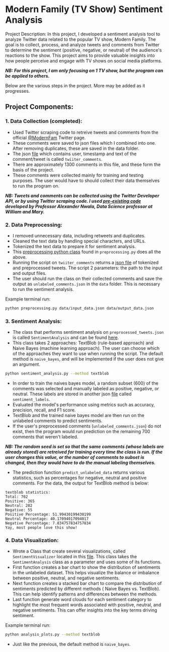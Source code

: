 # Modern Family (TV Show) Sentiment Analysis 

Project Description: In this project, I developed a sentiment analysis tool to analyze Twitter data related to the popular TV show, Modern Family. The goal is to collect, process, and analyze tweets and comments from Twitter to determine the sentiment (positive, negative, or neutral) of the audience's reactions to the show. This project aims to provide valuable insights into how people perceive and engage with TV shows on social media platforms.

***NB: For this project, I am only focusing on 1 TV show, but the program can be applied to others.***

Below are the various steps in the project. More may be added as it progresses.
## Project Components:

### 1. Data Collection (completed):
* Used Twitter scraping code to retreive tweets and comments from the official [@ModernFam](https://twitter.com/ModernFam) Twitter page. 
* These comments were saved to json files which I combined into one. After removing duplicates, these are saved in the data folder. 
* The json [file](data/twitter_comments.json) which contains user, timestamp and text of the comment/tweet is called `twiiter_comments`. 
* There are approximately 1300 comments in this file, and these form the basis of the project.
* These comments were collected mainly for training and testing purposes. The user would have to should collect their data themselves to run the program on.


***NB: Tweets and comments can be collected using the Twitter Developer API, or by using Twitter scraping code. I used [pre-existing code](https://github.com/anwala/teaching-web-science/blob/main/fall-2023/week-3/twitter-scraper/scrape_twitter.py) developed by Professor Alexander Nwala, Data Science professor at William and Mary.***


### 2. Data Preprocessing:
* I removed unnecessary data, including retweets and duplicates.
* Cleaned the text data by handling special characters, and URLs.
* Tokenized the text data to prepare it for sentiment analysis.
* This [preprocessing python class](preprocessing.py) found in `preprocessing.py` does all the above. 
* Running the script on `twiiter_comments` returns a [json file](data/preprocessed_tweets.json) of tokenized and preprocessed tweets.
The script 2 parameters: the path to the input and output files.
* The user should run the class on their collected comments and save the output as `unlabeled_comments.json` in the `data` folder. This is necessary to run the sentiment analysis.

Example terminal run:

```bash
python preprocessing.py data/input_data.json data/output_data.json
```


### 3. Sentiment Analysis:

* The class that performs sentiment analysis on `preprocessed_tweets.json` is called `SentimentAnalysis` and can be found [here](sentiment_analysis.py). 
* This class takes 2 approaches: TextBlob (rule-based approach) and Naive Bayes (machine learning approach). The user can choose which of the approaches they want to use when running the script. The default method is `naive_bayes`, and will be implemented if the user does not give an argument.

```bash
python sentiment_analysis.py --method textblob
```

* In order to train the naives bayes model, a random subset (600) of the comments was selected and manually labeled as positive, negative, or neutral. These labels are stored in another json [file](data/sentiment_labels.json) called `sentiment_labels`. 
* Evaluated the model's performance using metrics such as accuracy, precision, recall, and F1 score.
* TextBlob and the trained naive bayes model are then run on the unlabeled comments to predict sentiments. 
* If the user's preprocessed comments (`unlabeled_comments.json`) do not exist, then the program would run prediction on the remaining 700 comments that weren't labeled.


***NB: The random seed is set so that the same comments (whose labels are already stored) are retreived for training every time the class is run. If the user changes this value, or the number of comments to subset is changed, then they would have to do the manual labeling themselves.***


* The prediction function `predict_unlabeled_data` returns various statistics, such as percentages for negative, neutral and positive comments. For the data, the output for TextBlob method is below:

```
textblob statistics:
Total: 702
Positive: 365
Neutral: 282
Negative: 55
Positive Percentage: 51.99430199430199
Neutral Percentage: 40.17094017094017
Negative Percentage: 7.834757834757834
Yay, most people love this show!
```

### 4. Data Visualization:

* Wrote a Class that create several visualizations, called `SentimentVisualizer` located in this [file](analysis_plots.py). This class takes the `SentimentAnalysis` class as a parameter and uses some of its functions.
* First function creates a bar chart to show the distribution of sentiments in the unlabeled dataset. This helps visualize the balance or imbalance between positive, neutral, and negative sentiments.
* Next function creates a stacked bar chart to compare the distribution of sentiments predicted by different methods ( Naive Bayes vs. TextBlob). This can help identify patterns and differences between the methods.
* Last function generate word clouds for each sentiment category to highlight the most frequent words associated with positive, neutral, and negative sentiments. This can offer insights into the key terms driving sentiment.

Example terminal run:

```bash
python analysis_plots.py --method textblob
```

* Just like the previous, the default method is `naive_bayes`.